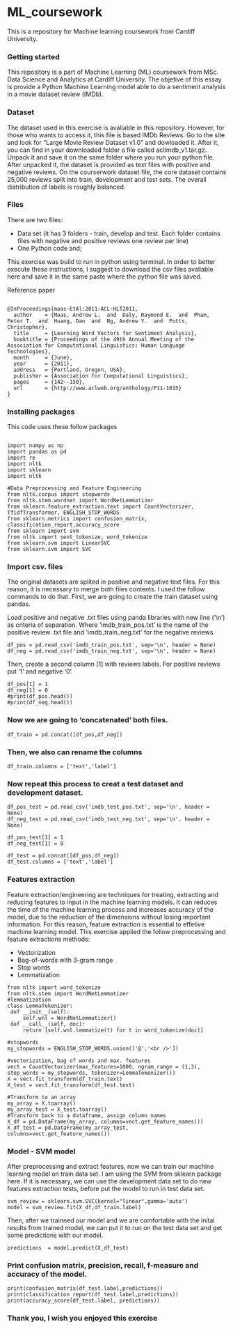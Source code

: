 # ML_coursework
This is a repository for Machine learning coursework from Cardiff University. 

### Getting started
This repository is a part of Machine Learning (ML) coursework from MSc. Data Science and Analytics at Cardiff University. The objetive of this essay is provide a Python Machine Learning model able to do a sentiment analysis in a movie dataset review (IMDb).

### Dataset 

The dataset used in this exercise is avaliable in this repository. However, for those who wants to access it, this file is based IMDb Reviews. Go to the site and look for “Large Movie Review Dataset v1.0” and dowloaded it. After it, you can find in your downloaded folder a file called aclImdb_v1.tar.gz. Unpack it and save it on the same folder where you run your python file. After unpacked it, the dataset is provided as text files with positive and negative reviews.  On the courserwork dataset file, the core dataset contains 25,000 reviews split into train, development and test sets. The overall distribution of labels is roughly balanced. 

### Files

There are two files: 
- Data set (it has 3 folders - train, develop and test. Each folder contains files with negative and positive reviews one review per line)
- One Python code and;

This exercise was build to run in python using terminal. In order to better execute these instructions, I suggest to download the csv files avaliable here and save it in the same paste where the python file was saved.   


Reference paper
```

@InProceedings{maas-EtAl:2011:ACL-HLT2011,
  author    = {Maas, Andrew L.  and  Daly, Raymond E.  and  Pham, Peter T.  and  Huang, Dan  and  Ng, Andrew Y.  and  Potts, Christopher},
  title     = {Learning Word Vectors for Sentiment Analysis},
  booktitle = {Proceedings of the 49th Annual Meeting of the Association for Computational Linguistics: Human Language Technologies},
  month     = {June},
  year      = {2011},
  address   = {Portland, Oregon, USA},
  publisher = {Association for Computational Linguistics},
  pages     = {142--150},
  url       = {http://www.aclweb.org/anthology/P11-1015}
}
```


### Installing packages

This code uses these follow packages

```

import numpy as np
import pandas as pd
import re
import nltk
import sklearn
import nltk

#Data Preprocessing and Feature Engineering
from nltk.corpus import stopwords
from nltk.stem.wordnet import WordNetLemmatizer
from sklearn.feature_extraction.text import CountVectorizer, TfidfTransformer, ENGLISH_STOP_WORDS
from sklearn.metrics import confusion_matrix, classification_report,accuracy_score
from sklearn import svm
from nltk import sent_tokenize, word_tokenize
from sklearn.svm import LinearSVC
from sklearn.svm import SVC
```

### Import csv. files
The original datasets are splited in positive and negative text files. For this reason, it is necessary to merge both files contents. I used the follow commands to do that. First, we are going to create the train dataset using pandas.

Load positive and negative .txt files using panda libraries with new line (‘\n’) as criteria of separation. Where ‘imdb_train_pos.txt’ is the name of the positive review .txt file and  'imdb_train_neg.txt' for the negative reviews.  

```
df_pos = pd.read_csv('imdb_train_pos.txt', sep='\n', header = None)
df_neg = pd.read_csv('imdb_train_neg.txt', sep='\n', header = None)
```
Then, create a second column [1] with reviews labels. For positive reviews  put ‘1’ and negative ‘0’. 

```
df_pos[1] = 1
df_neg[1] = 0
#print(df_pos.head())
#print(df_neg.head())
````

### Now we are going to ‘concatenated’ both files.
```
df_train = pd.concat([df_pos,df_neg])
```

### Then, we also can rename the columns
```
df_train.columns = ['text','label']
```

### Now repeat this process to creat a test dataset and development dataset. 
```
df_pos_test = pd.read_csv('imdb_test_pos.txt', sep='\n', header = None)
df_neg_test = pd.read_csv('imdb_test_neg.txt', sep='\n', header = None)

df_pos_test[1] = 1
df_neg_test[1] = 0

df_test = pd.concat([df_pos,df_neg])
df_test.columns = ['text','label']
```

### Features extraction 
Feature extraction/engineering are techniques for treating, extracting and reducing features to input in the machine learning models. It can reduces the time of the machine learning process and increases accuracy of the model, due to the reduction of the dimensions without losing important information. For this reason, feature extraction is essential to effetive machine learning model. This exercise applied the follow preprocessing and feature extractions methods: 

- Vectorization
- Bag-of-words with 3-gram range
- Stop words
- Lemmatization 

```
from nltk import word_tokenize
from nltk.stem import WordNetLemmatizer
#lemmatization
class LemmaTokenizer:
 def __init__(self):
     self.wnl = WordNetLemmatizer()
 def __call__(self, doc):
     return [self.wnl.lemmatize(t) for t in word_tokenize(doc)]

#stopwords
my_stopwords = ENGLISH_STOP_WORDS.union(['@','<br />'])

#vectorization, bag of words and max. features
vect = CountVectorizer(max_features=1000, ngram_range = (1,3), stop_words = my_stopwords, tokenizer=LemmaTokenizer())
X = vect.fit_transform(df_train.text)
X_test = vect.fit_transform(df_test.text)

#Transform to an array
my_array = X.toarray()
my_array_test = X_test.toarray()
#Transform back to a dataframe, assign column names
X_df = pd.DataFrame(my_array, columns=vect.get_feature_names())
X_df_test = pd.DataFrame(my_array_test, columns=vect.get_feature_names())
```
### Model - SVM model
After preprocessing and extract features, now we can train our machine learning model on train data set. I am using the SVM from sklearn package here. If it is necessary, we can use the development data set to do new features extraction tests, before put the model to run in test data set.   

```
svm_review = sklearn.svm.SVC(kernel="linear",gamma='auto')
model = svm_review.fit(X_df,df_train.label)
```
Then, after we trainned our model and we are comfortable with the inital results from trained model, we can put it to run on the test data set and get some predictions with our model. 
```
predictions  = model.predict(X_df_test)
```
### Print confusion matrix, precision, recall, f-measure and accuracy of the model.
```
print(confusion_matrix(df_test.label,predictions))
print(classification_report(df_test.label,predictions))
print(accuracy_score(df_test.label, predictions))
```
### Thank you, I wish you enjoyed this exercise 
